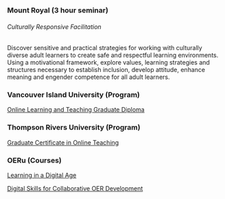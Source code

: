 ### Mount Royal \(3 hour seminar\)

###### Culturally Responsive Facilitation

Discover sensitive and practical strategies for working with culturally diverse adult learners to create safe and respectful learning environments. Using a motivational framework, explore values, learning strategies and structures necessary to establish inclusion, develop attitude, enhance meaning and engender competence for all adult learners.

### Vancouver Island University \(Program\)

[Online Learning and Teaching Graduate Diploma](https://programs.viu.ca/education/online-learning-and-teaching-graduate-diploma)

### Thompson Rivers University \(Program\)

[Graduate Certificate in Online Teaching](https://www.tru.ca/distance/programs/education/graduate-certificate-online-teaching.html)

### OERu \(Courses\)

[Learning in a Digital Age](https://oeru.org/oeru-partners/otago-polytechnic/learning-in-a-digital-age/)

[Digital Skills for Collaborative OER Development](https://oeru.org/oeru-partners/otago-polytechnic/digital-skills-for-collaborative-oer-development/)



